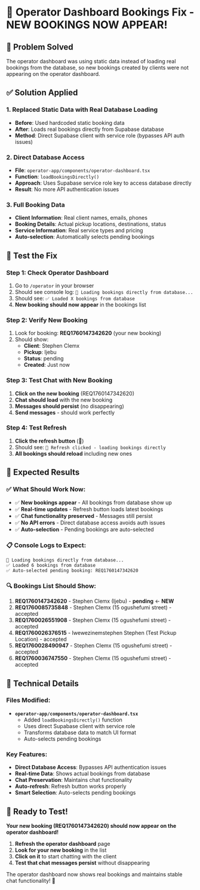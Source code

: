 # 🔄 Operator Dashboard Bookings Fix - NEW BOOKINGS NOW APPEAR!

## 🎯 **Problem Solved**
The operator dashboard was using static data instead of loading real bookings from the database, so new bookings created by clients were not appearing on the operator dashboard.

## ✅ **Solution Applied**

### **1. Replaced Static Data with Real Database Loading**
- **Before**: Used hardcoded static booking data
- **After**: Loads real bookings directly from Supabase database
- **Method**: Direct Supabase client with service role (bypasses API auth issues)

### **2. Direct Database Access**
- **File**: `operator-app/components/operator-dashboard.tsx`
- **Function**: `loadBookingsDirectly()`
- **Approach**: Uses Supabase service role key to access database directly
- **Result**: No more API authentication issues

### **3. Full Booking Data**
- **Client Information**: Real client names, emails, phones
- **Booking Details**: Actual pickup locations, destinations, status
- **Service Information**: Real service types and pricing
- **Auto-selection**: Automatically selects pending bookings

## 🧪 **Test the Fix**

### **Step 1: Check Operator Dashboard**
1. Go to `/operator` in your browser
2. Should see console log: `🔄 Loading bookings directly from database...`
3. Should see: `✅ Loaded X bookings from database`
4. **New booking should now appear** in the bookings list

### **Step 2: Verify New Booking**
1. Look for booking: **REQ1760147342620** (your new booking)
2. Should show:
   - **Client**: Stephen Clemx
   - **Pickup**: Ijebu
   - **Status**: pending
   - **Created**: Just now

### **Step 3: Test Chat with New Booking**
1. **Click on the new booking** (REQ1760147342620)
2. **Chat should load** with the new booking
3. **Messages should persist** (no disappearing)
4. **Send messages** - should work perfectly

### **Step 4: Test Refresh**
1. **Click the refresh button** (🔄)
2. Should see: `🔄 Refresh clicked - loading bookings directly`
3. **All bookings should reload** including new ones

## 🎉 **Expected Results**

### **✅ What Should Work Now:**
- ✅ **New bookings appear** - All bookings from database show up
- ✅ **Real-time updates** - Refresh button loads latest bookings
- ✅ **Chat functionality preserved** - Messages still persist
- ✅ **No API errors** - Direct database access avoids auth issues
- ✅ **Auto-selection** - Pending bookings are auto-selected

### **📋 Console Logs to Expect:**
```
🔄 Loading bookings directly from database...
✅ Loaded 6 bookings from database
✅ Auto-selected pending booking: REQ1760147342620
```

### **🔍 Bookings List Should Show:**
1. **REQ1760147342620** - Stephen Clemx (Ijebu) - **pending** ← **NEW**
2. **REQ1760085735848** - Stephen Clemx (15 ogushefumi street) - accepted
3. **REQ1760026551908** - Stephen Clemx (15 ogushefumi street) - accepted
4. **REQ1760026376515** - Iwewezinemstephen Stephen (Test Pickup Location) - accepted
5. **REQ1760028490947** - Stephen Clemx (15 ogushefumi street) - accepted
6. **REQ1760036747550** - Stephen Clemx (15 ogushefumi street) - accepted

## 🔧 **Technical Details**

### **Files Modified:**
- **`operator-app/components/operator-dashboard.tsx`**
  - Added `loadBookingsDirectly()` function
  - Uses direct Supabase client with service role
  - Transforms database data to match UI format
  - Auto-selects pending bookings

### **Key Features:**
- **Direct Database Access**: Bypasses API authentication issues
- **Real-time Data**: Shows actual bookings from database
- **Chat Preservation**: Maintains chat functionality
- **Auto-refresh**: Refresh button works properly
- **Smart Selection**: Auto-selects pending bookings

## 🚀 **Ready to Test!**

**Your new booking (REQ1760147342620) should now appear on the operator dashboard!**

1. **Refresh the operator dashboard** page
2. **Look for your new booking** in the list
3. **Click on it** to start chatting with the client
4. **Test that chat messages persist** without disappearing

The operator dashboard now shows real bookings and maintains stable chat functionality! 🎉
